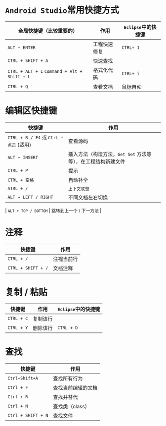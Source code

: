 `Android Studio`常用快捷方式
===============

| 全局快捷键（比较重要的）                     | 作用         | `Eclipse`中的快捷键 |
| -------------------------------------------- | ------------ | ------------------- |
| `ALT + ENTER`                                | 工程快速修复 | `CTRL+ 1`           |
| `CTRL + SHIFT + A`                           | 快速查找     |                     |
| `CTRL + ALT + L` `Command + Alt + Shift + L` | 格式化代码   | `CTRL+ i`           |
| `CTRL + Q`                                   | 查看文档     | 鼠标自动            |

编辑区快捷键
======

| 快捷键                                  | 作用                                                         |
| --------------------------------------- | ------------------------------------------------------------ |
| `CTRL + B / F4` 或 `Ctrl + 点击` (适用) | 查看源码                                                     |
| `ALT + INSERT`                          | 插入方法（构造方法，`Get Set` 方法等等），在工程结构新建文件 |
| `CTRL + P`                              | 提示                                                         |
| `CTRL + 空格`                           | 自动补全                                                     |
| `ATRL + /`                              | `上下文联想`                                                 |
| `ALT + LEFT / RIGHT`                    | 不同文档左右切换                                             |

| `ALT + TOP / BOTTOM` | 跳转到上一个 / 下一方法 |

注释
============

| 快捷键             | 作用       |
| ------------------ | ---------- |
| `CTRL + /`         | 注视当前行 |
| `CTRL + SHIFT + /` | 文档注释   |

复制 / 粘贴
==========

| 快捷键     | 作用     | `Eclipse`中的快捷键 |
| ---------- | -------- | ------------------- |
| `CTRL + C` | 复制该行 |
| `CTRL + Y` | 删除该行 | `CTRL + D`          |

查找
=======

| 快捷键             | 作用               |
| ------------------ | ------------------ |
| `Ctrl+Shift+A`     | 查找所有行为       |
| `Ctrl + F`         | 查找当前编辑的文档 |
| `Ctrl + R`         | 查找并替代         |
| `Ctrl + N`         | 查找类（class）    |
| `Ctrl + SHIFT + N` | 查找文件           |